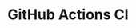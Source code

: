 # GitHub Actions CI








































































































































































































































































































































































































































































































































































































































































































































































































































































































































































































































































































































































































































































































































































































































































































































































































































































































































































































































































